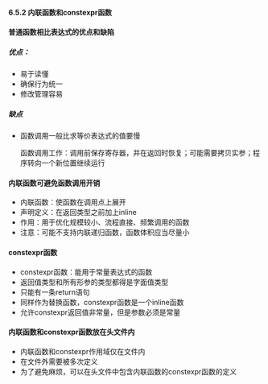 #### 6.5.2 内联函数和constexpr函数

#### 普通函数相比表达式的优点和缺陷

##### 优点：

* 易于读懂
* 确保行为统一
* 修改管理容易

##### 缺点

* 函数调用一般比求等价表达式的值要慢

  函数调用工作：调用前保存寄存器，并在返回时恢复；可能需要拷贝实参；程序转向一个新位置继续运行

#### 内联函数可避免函数调用开销

* 内联函数：使函数在调用点上展开
* 声明定义：在返回类型之前加上inline
* 作用：用于优化规模较小、流程直接、频繁调用的函数
* 注意：可能不支持内联递归函数，函数体积应当尽量小

#### constexpr函数

* constexpr函数：能用于常量表达式的函数
* 返回值类型和所有形参的类型都得是字面值类型
* 只能有一条return语句
* 同样作为替换函数，constexpr函数是一个inline函数
* 允许constexpr返回值非常量，但是参数必须是常量

#### 内联函数和constexpr函数放在头文件内

* 内联函数和constexpr作用域仅在文件内
* 在文件外需要被多次定义
* 为了避免麻烦，可以在头文件中包含内联函数的constexpr函数的定义



